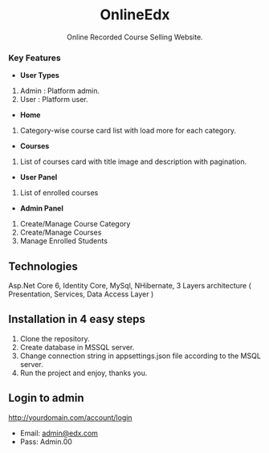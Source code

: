 <p><h1 align="center">OnlineEdx</h1></p>
<p align="center">Online Recorded Course Selling Website.</p>

### Key Features

* **User Types**
1. Admin : Platform admin.
2. User : Platform user.

* **Home**
1. Category-wise course card list with load more for each category.

* **Courses**
1. List of courses card with title image and description with pagination.

* **User Panel**
1. List of enrolled courses

* **Admin Panel**
1. Create/Manage Course Category
2. Create/Manage Courses            
3. Manage Enrolled Students

## Technologies
Asp.Net Core 6, Identity Core, MySql, NHibernate, 3 Layers architecture ( Presentation, Services, Data Access Layer )

## Installation in 4 easy steps
1. Clone the repository.
2. Create database in MSSQL server.
3. Change connection string in appsettings.json file according to the MSQL server.
4. Run the project and enjoy, thanks you.

## Login to admin
http://yourdomain.com/account/login
* Email: admin@edx.com
* Pass: Admin.00